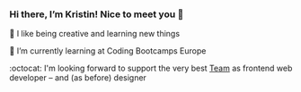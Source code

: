 ###  Hi there, I’m Kristin! Nice to meet you 🍵
👀 I like being creative and learning new things

🌱 I’m currently learning at Coding Bootcamps Europe 

:octocat: I'm looking forward to support the very best [Team](https://www.ossa-partner.de/team-1) as frontend web developer – and (as before) designer

